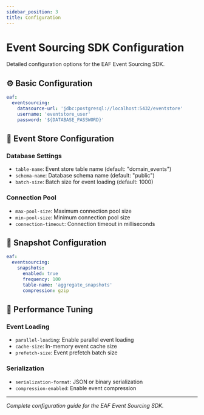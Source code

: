 ```yaml
---
sidebar_position: 3
title: Configuration
---
```


# Event Sourcing SDK Configuration

Detailed configuration options for the EAF Event Sourcing SDK.

## ⚙️ Basic Configuration

```yaml
eaf:
  eventsourcing:
    datasource-url: 'jdbc:postgresql://localhost:5432/eventstore'
    username: 'eventstore_user'
    password: '${DATABASE_PASSWORD}'
```

## 🏬 Event Store Configuration

### Database Settings

- `table-name`: Event store table name (default: "domain_events")
- `schema-name`: Database schema name (default: "public")
- `batch-size`: Batch size for event loading (default: 1000)

### Connection Pool

- `max-pool-size`: Maximum connection pool size
- `min-pool-size`: Minimum connection pool size
- `connection-timeout`: Connection timeout in milliseconds

## 📸 Snapshot Configuration

```yaml
eaf:
  eventsourcing:
    snapshots:
      enabled: true
      frequency: 100
      table-name: 'aggregate_snapshots'
      compression: gzip
```

## 🔧 Performance Tuning

### Event Loading

- `parallel-loading`: Enable parallel event loading
- `cache-size`: In-memory event cache size
- `prefetch-size`: Event prefetch batch size

### Serialization

- `serialization-format`: JSON or binary serialization
- `compression-enabled`: Enable event compression

---

_Complete configuration guide for the EAF Event Sourcing SDK._
